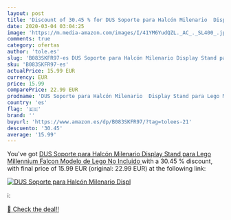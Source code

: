 ```yaml
---
layout: post
title: 'Discount of 30.45 % for DUS Soporte para Halcón Milenario  Displ'
date: 2020-03-04 03:04:25
image: 'https://m.media-amazon.com/images/I/41YM6YudQZL._AC_._SL400_.jpg'
comments: true
category: ofertas
author: 'tole.es'
slug: 'B083SKFR97-es DUS Soporte para Halcón Milenario Display Stand para Lego...'
sku: 'B083SKFR97-es'
actualPrice: 15.99 EUR
currency: EUR
price: 15.99
comparePrice: 22.99 EUR
prodname: 'DUS Soporte para Halcón Milenario  Display Stand para Lego Millennium Falcon  Modelo de Lego No Incluido '
country: 'es'
flag: '🇪🇸'
brand: ''
buyurl: 'https://www.amazon.es/dp/B083SKFR97/?tag=tolees-21'
descuento: '30.45'
average: '15.99'
---
```


You've got [DUS Soporte para Halcón Milenario  Display Stand para Lego Millennium Falcon  Modelo de Lego No Incluido ](https://www.amazon.es/dp/B083SKFR97/?tag=tolees-21) with a  30.45 % discount, with final price of 15.99 EUR (original: 22.99 EUR) at the following link:

[![DUS Soporte para Halcón Milenario  Displ](https://m.media-amazon.com/images/I/41YM6YudQZL._AC_._SL400_.jpg)](https://www.amazon.es/dp/B083SKFR97/?tag=tolees-21)

ℹ️:


[🛒 Check the deal!!](https://www.amazon.es/dp/B083SKFR97/?tag=tolees-21)
